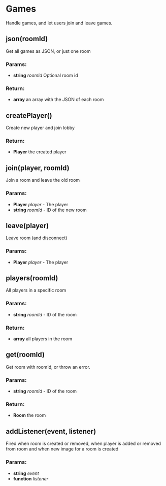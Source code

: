 

<!-- Start src/server/games.js -->

# Games

Handle games, and let users join and leave games.

## json(roomId)

Get all games as JSON, or just one room

### Params:

* **string** *roomId* Optional room id

### Return:

* **array** an array with the JSON of each room

## createPlayer()

Create new player and join lobby

### Return:

* **Player** the created player

## join(player, roomId)

Join a room and leave the old room

### Params:

* **Player** *player* - The player
* **string** *roomId* - ID of the new room

## leave(player)

Leave room (and disconnect)

### Params:

* **Player** *player* - The player

## players(roomId)

All players in a specific room

### Params:

* **string** *roomId* - ID of the room

### Return:

* **array** all players in the room

## get(roomId)

Get room with roomId, or throw an error.

### Params:

* **string** *roomId* - ID of the room

### Return:

* **Room** the room

## addListener(event, listener)

Fired when room is created or removed, when player is added or removed
from room and when new image for a room is created

### Params:

* **string** *event* 
* **function** *listener* 

<!-- End src/server/games.js -->

